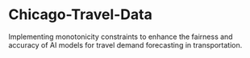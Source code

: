 # Chicago-Travel-Data
Implementing monotonicity constraints to enhance the fairness and accuracy of AI models for travel demand forecasting in transportation.
